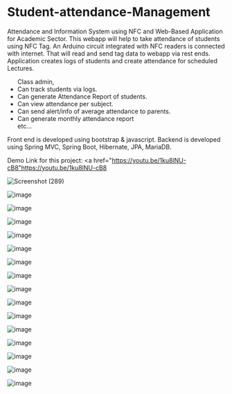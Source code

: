 # Student-attendance-Management

Attendance and Information System using NFC and Web-Based Application for Academic Sector.
This webapp will help to take attendance of students using NFC Tag.
An Arduino circuit integrated with NFC readers is connected with internet. That will read and send tag data to webapp via rest ends. 
Application creates logs of students and create attendance for scheduled Lectures.
<ul>
Class admin, 
<li>Can track students via logs.</li> 
<li>Can generate Attendance Report of students.</li> 
<li>Can view attendance per subject.</li> 
<li>Can send alert/info of average attendance to parents.</li>
<li>Can generate monthly attendance report</li>
etc...
</ul>
Front end is developed using bootstrap & javascript. 
Backend is developed using Spring MVC, Spring Boot, Hibernate, JPA, MariaDB.

Demo Link for this project: <a href="https://youtu.be/1ku8lNU-cB8"https://youtu.be/1ku8lNU-cB8</a>

![Screenshot (289)](https://user-images.githubusercontent.com/51437729/120067608-357fda00-c09a-11eb-894b-199d714fc527.png)

![image](https://user-images.githubusercontent.com/51437729/120067858-5e549f00-c09b-11eb-8af2-7b087d4f9a9c.png)

![image](https://user-images.githubusercontent.com/51437729/120067867-6dd3e800-c09b-11eb-95e5-cbae5bcbeed2.png)

![image](https://user-images.githubusercontent.com/51437729/120067869-73c9c900-c09b-11eb-895c-9a0a611011ae.png)

![image](https://user-images.githubusercontent.com/51437729/120067875-7d533100-c09b-11eb-90a3-56db043b8be7.png)

![image](https://user-images.githubusercontent.com/51437729/120067879-817f4e80-c09b-11eb-893a-0bbfbcd661c7.png)

![image](https://user-images.githubusercontent.com/51437729/120067885-89d78980-c09b-11eb-8f4c-f998e63d380f.png)

![image](https://user-images.githubusercontent.com/51437729/120067895-93f98800-c09b-11eb-8650-6259afc1b2fd.png)

![image](https://user-images.githubusercontent.com/51437729/120067906-a247a400-c09b-11eb-8de5-8b73a558e3ce.png)

![image](https://user-images.githubusercontent.com/51437729/120067909-a7a4ee80-c09b-11eb-8b43-9d9a4393807e.png)

![image](https://user-images.githubusercontent.com/51437729/120067916-ad023900-c09b-11eb-9ece-c614021d7bb8.png)

![image](https://user-images.githubusercontent.com/51437729/120067920-b2f81a00-c09b-11eb-8913-e89bc43c70cc.png)

![image](https://user-images.githubusercontent.com/51437729/120067929-bc818200-c09b-11eb-98ad-94d2f5145ca4.png)

![image](https://user-images.githubusercontent.com/51437729/120067935-c2776300-c09b-11eb-93ad-b86a7eda1fa8.png)

![image](https://user-images.githubusercontent.com/51437729/120067937-c60aea00-c09b-11eb-8c7d-b4b9591c9e12.png)

![image](https://user-images.githubusercontent.com/51437729/120067947-d02ce880-c09b-11eb-9b90-d0d7bec3324b.png)
